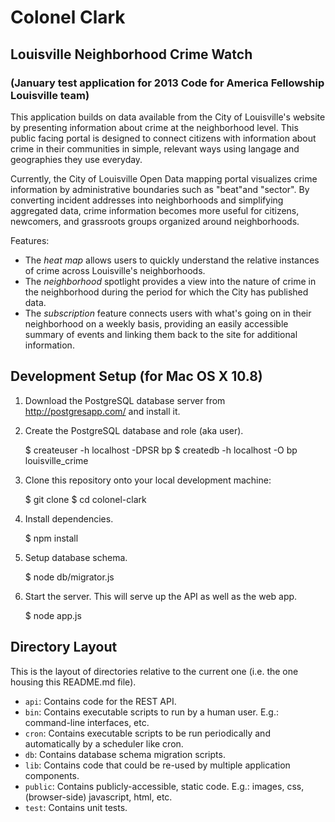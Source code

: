 # Colonel Clark
## Louisville Neighborhood Crime Watch
### (January test application for 2013 Code for America Fellowship Louisville team)

This application builds on data available from the City of Louisville's website by presenting information about crime at the neighborhood level. This public facing portal is designed to connect citizens with information about crime in their communities in simple, relevant ways using langage and geographies they use everyday.

Currently, the City of Louisville Open Data mapping portal visualizes crime information by administrative boundaries such as "beat"and "sector". By converting incident addresses into neighborhoods and simplifying aggregated data, crime information becomes more useful for citizens, newcomers, and grassroots groups organized around neighborhoods. 

Features:
* The *heat map* allows users to quickly understand the relative instances of crime across Louisville's neighborhoods. 
* The *neighborhood* spotlight provides a view into the nature of crime in the neighborhood during the period for which the City has published data. 
* The *subscription* feature connects users with what's going on in their neighborhood on a weekly basis, providing an easily accessible summary of events and linking them back to the site for additional information. 


## Development Setup (for Mac OS X 10.8)

1) Download the PostgreSQL database server from http://postgresapp.com/ and install it.

2) Create the PostgreSQL database and role (aka user).

    $ createuser -h localhost -DPSR bp
    $ createdb -h localhost -O bp louisville_crime

3) Clone this repository onto your local development machine:

    $ git clone <REPLACE THIS WITH REPO CLONE LOCATION>
    $ cd colonel-clark

4) Install dependencies.

    $ npm install

5) Setup database schema.

    $ node db/migrator.js

6) Start the server. This will serve up the API as well as the web app.

    $ node app.js

## Directory Layout

This is the layout of directories relative to the current one (i.e. the one housing this README.md file).
* `api`: Contains code for the REST API.
* `bin`: Contains executable scripts to run by a human user. E.g.: command-line interfaces, etc.
* `cron`: Contains executable scripts to be run periodically and automatically by a scheduler like cron.
* `db`: Contains database schema migration scripts.
* `lib`: Contains code that could be re-used by multiple application components. 
* `public`: Contains publicly-accessible, static code. E.g.: images, css, (browser-side) javascript, html, etc.
* `test`: Contains unit tests.
